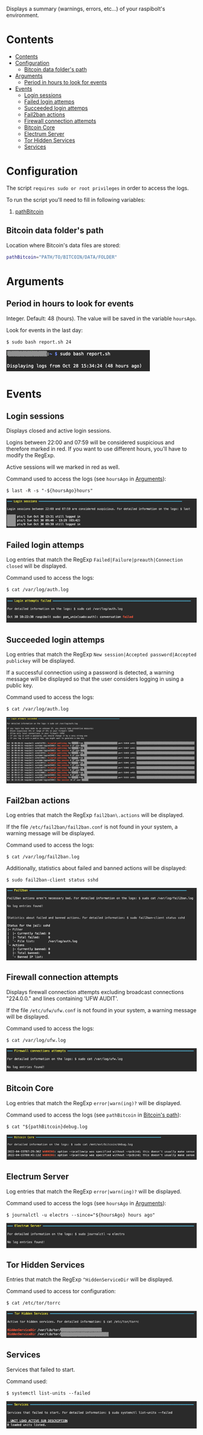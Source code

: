 Displays a summary (warnings, errors, etc...) of your raspibolt's environment.

# Contents

- [Contents](#contents)
- [Configuration](#configuration)
  - [Bitcoin data folder's path](#bitcoin-data-folders-path)
- [Arguments](#arguments)
  - [Period in hours to look for events](#period-in-hours-to-look-for-events)
- [Events](#events)
  - [Login sessions](#login-sessions)
  - [Failed login attemps](#failed-login-attemps)
  - [Succeeded login attemps](#succeeded-login-attemps)
  - [Fail2ban actions](#fail2ban-actions)
  - [Firewall connection attempts](#firewall-connection-attempts)
  - [Bitcoin Core](#bitcoin-core)
  - [Electrum Server](#electrum-server)
  - [Tor Hidden Services](#tor-hidden-services)
  - [Services](#services)

# Configuration

The script `requires sudo or root privileges` in order to access the logs.

To run the script you'll need to fill in following variables:

1. [pathBitcoin](#bitcoin-data-folders-path)

## Bitcoin data folder's path

Location where Bitcoin's data files are stored:

```sh
pathBitcoin="PATH/TO/BITCOIN/DATA/FOLDER"
```

# Arguments

## Period in hours to look for events

Integer. Default: 48 (hours). The value will be saved in the variable `hoursAgo`.

Look for events in the last day:

```sh
$ sudo bash report.sh 24
```

<img alt="Greeting" src="./static/greeting.png" with="380" />

# Events

## Login sessions

Displays closed and active login sessions.

Logins between 22:00 and 07:59 will be considered suspicious and therefore marked in red. If you want to use different hours, you'll have to modify the RegExp.

Active sessions will we marked in red as well.

Command used to access the logs (see `hoursAgo` in [Arguments](#arguments)):

```
$ last -R -s "-${hoursAgo}hours"
```

<img alt="Login sessions" src="./static/login_sessions.png" with="800" />

## Failed login attemps

Log entries that match the RegExp `Failed|Failure|preauth|Connection closed` will be displayed.

Command used to access the logs:

```
$ cat /var/log/auth.log
```

<img alt="Failed login attemps" src="./static/failed_login_attemps.png" with="763" />

## Succeeded login attemps

Log entries that match the RegExp `New session|Accepted password|Accepted publickey` will be displayed.

If a successful connection using a password is detected, a warning message will be displayed so that the user considers logging in using a public key.

Command used to access the logs:

```
$ cat /var/log/auth.log
```

<img alt="Succeeded login attemps" src="./static/succeeded_login_attemps.png" with="1244" />

## Fail2ban actions

Log entries that match the RegExp `fail2ban\.actions` will be displayed.

If the file `/etc/fail2ban/fail2ban.conf` is not found in your system, a warning message will be displayed.

Command used to access the logs:

```
$ cat /var/log/fail2ban.log
```

Additionally, statistics about failed and banned actions will be displayed:

```
$ sudo fail2ban-client status sshd
```

<img alt="Fail2ban actions" src="./static/fail2ban.png" with="781" />

## Firewall connection attempts

Displays firewall connection attempts excluding broadcast connections "224.0.0." and lines containing 'UFW AUDIT'.

If the file `/etc/ufw/ufw.conf` is not found in your system, a warning message will be displayed.

Command used to access the logs:

```
$ cat /var/log/ufw.log
```

<img alt="Firewall connection attempts" src="./static/firewall.png" with="750" />

## Bitcoin Core

Log entries that match the RegExp `error|warn(ing)?` will be displayed.

Command used to access the logs (see `pathBitcoin` in [Bitcoin's path](#bitcoins-path)):

```
$ cat "${pathBitcoin}debug.log
```

<img alt="Bitcoin Core" src="./static/bitcoin_core.png" with="800" />

## Electrum Server

Log entries that match the RegExp `error|warn(ing)?` will be displayed.

Command used to access the logs (see `hoursAgo` in [Arguments](#arguments)):

```
$ journalctl -u electrs --since="${hoursAgo} hours ago"
```

<img alt="Electrum Server" src="./static/electrum_server.png" with="750" />

## Tor Hidden Services

Entries that match the RegExp `^HiddenServiceDir` will be displayed.

Command used to access tor configuration:

```
$ cat /etc/tor/torrc
```

<img alt="Tor Hidden Services" src="./static/tor_hidden_services.png" with="750" />

## Services

Services that failed to start.

Command used:

```
$ systemctl list-units --failed
```

<img alt="Services Failed To Start" src="./static/services_failed_start.png" with="1150" />
